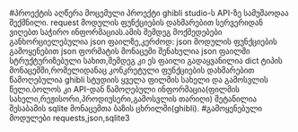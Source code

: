 #პროექტის აღწერა
მოცემული პროექტი ghibli studio-ს API-ზე სამუშაოდაა შექმნილი. request მოდულის ფუნქციების დახმარებით სერვერიდან ვიღებთ საჭირო ინფორმაციას.ამის შემდეგ მოქმედებები განხორციელებულია json ფაილზე,კერძოდ: json მოდულის ფუნქციების გამოყენებით json ფორმატის მონაცემი შენახულია json ფაილში სტრუქტურიზებული სახით,შემდეგ კი ეს ფაილი გადაყვანილია dict ტიპის მონაცემში,რომელიდანაც კონკრეტული ფუნქციების დახმარებით წამოღებულია ghibli სტუდიის ყველა ფილმის სახელი და გამოსვლის წელი.ბოლოს კი API-დან წამოღებული ინფორმაცია(ფილმის სახელი,რეჟისორი,პროდიუსერი,გამოსვლის თარიღი) შეტანილია შესაბამის sqlite მონაცემთა ბაზის ცხრილში(ghibli).
#გამოყენებული მოდულები
requests,json,sqlite3
